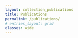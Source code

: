 ```yaml
---
layout: collection_publications
title: Publications
permalink: /publications/
# entries_layout: grid
classes: wide
---
```

